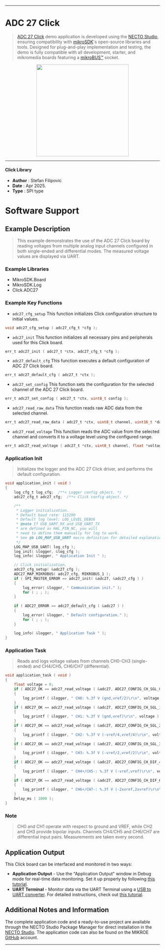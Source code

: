 
---
# ADC 27 Click

> [ADC 27 Click](https://www.mikroe.com/?pid_product=MIKROE-6651) demo application is developed using
the [NECTO Studio](https://www.mikroe.com/necto), ensuring compatibility with [mikroSDK](https://www.mikroe.com/mikrosdk)'s
open-source libraries and tools. Designed for plug-and-play implementation and testing, the demo is fully compatible with
all development, starter, and mikromedia boards featuring a [mikroBUS&trade;](https://www.mikroe.com/mikrobus) socket.

<p align="center">
  <img src="https://www.mikroe.com/?pid_product=MIKROE-6651&image=1" height=300px>
</p>

---

#### Click Library

- **Author**        : Stefan Filipovic
- **Date**          : Apr 2025.
- **Type**          : SPI type

# Software Support

## Example Description

> This example demonstrates the use of the ADC 27 Click board by reading voltages
from multiple analog input channels configured in both single-ended and differential modes.
The measured voltage values are displayed via UART.

### Example Libraries

- MikroSDK.Board
- MikroSDK.Log
- Click.ADC27

### Example Key Functions

- `adc27_cfg_setup` This function initializes Click configuration structure to initial values.
```c
void adc27_cfg_setup ( adc27_cfg_t *cfg );
```

- `adc27_init` This function initializes all necessary pins and peripherals used for this Click board.
```c
err_t adc27_init ( adc27_t *ctx, adc27_cfg_t *cfg );
```

- `adc27_default_cfg` This function executes a default configuration of ADC 27 Click board.
```c
err_t adc27_default_cfg ( adc27_t *ctx );
```

- `adc27_set_config` This function sets the configuration for the selected channel of the ADC 27 Click board.
```c
err_t adc27_set_config ( adc27_t *ctx, uint8_t config );
```

- `adc27_read_raw_data` This function reads raw ADC data from the selected channel.
```c
err_t adc27_read_raw_data ( adc27_t *ctx, uint8_t channel, uint16_t *data_out );
```

- `adc27_read_voltage` This function reads the ADC value from the selected channel and converts it to a voltage level using the configured range.
```c
err_t adc27_read_voltage ( adc27_t *ctx, uint8_t channel, float *voltage );
```

### Application Init

> Initializes the logger and the ADC 27 Click driver, and performs the default configuration.

```c
void application_init ( void )
{
    log_cfg_t log_cfg;  /**< Logger config object. */
    adc27_cfg_t adc27_cfg;  /**< Click config object. */

    /** 
     * Logger initialization.
     * Default baud rate: 115200
     * Default log level: LOG_LEVEL_DEBUG
     * @note If USB_UART_RX and USB_UART_TX 
     * are defined as HAL_PIN_NC, you will 
     * need to define them manually for log to work. 
     * See @b LOG_MAP_USB_UART macro definition for detailed explanation.
     */
    LOG_MAP_USB_UART( log_cfg );
    log_init( &logger, &log_cfg );
    log_info( &logger, " Application Init " );

    // Click initialization.
    adc27_cfg_setup( &adc27_cfg );
    ADC27_MAP_MIKROBUS( adc27_cfg, MIKROBUS_1 );
    if ( SPI_MASTER_ERROR == adc27_init( &adc27, &adc27_cfg ) )
    {
        log_error( &logger, " Communication init." );
        for ( ; ; );
    }
    
    if ( ADC27_ERROR == adc27_default_cfg ( &adc27 ) )
    {
        log_error( &logger, " Default configuration." );
        for ( ; ; );
    }
    
    log_info( &logger, " Application Task " );
}
```

### Application Task

> Reads and logs voltage values from channels CH0-CH3 (single-ended) and CH4/CH5, CH6/CH7 (differential).

```c
void application_task ( void )
{
    float voltage = 0;
    if ( ADC27_OK == adc27_read_voltage ( &adc27, ADC27_CONFIG_CH_SGL_0, &voltage ) )
    {
        log_printf ( &logger, " CH0: %.3f V (gnd,vref/2)\r\n", voltage );
    }
    if ( ADC27_OK == adc27_read_voltage ( &adc27, ADC27_CONFIG_CH_SGL_1, &voltage ) )
    {
        log_printf ( &logger, " CH1: %.3f V (gnd,vref)\r\n", voltage );
    }
    if ( ADC27_OK == adc27_read_voltage ( &adc27, ADC27_CONFIG_CH_SGL_2, &voltage ) )
    {
        log_printf ( &logger, " CH2: %.3f V (-vref/4,vref/4)\r\n", voltage );
    }
    if ( ADC27_OK == adc27_read_voltage ( &adc27, ADC27_CONFIG_CH_SGL_3, &voltage ) )
    {
        log_printf ( &logger, " CH3: %.3f V (-vref/2,vref/2)\r\n", voltage );
    }
    if ( ADC27_OK == adc27_read_voltage ( &adc27, ADC27_CONFIG_CH_DIF_45, &voltage ) )
    {
        log_printf ( &logger, " CH4+/CH5-: %.3f V (-vref,vref)\r\n", voltage );
    }
    if ( ADC27_OK == adc27_read_voltage ( &adc27, ADC27_CONFIG_CH_DIF_67, &voltage ) )
    {
        log_printf ( &logger, " CH6+/CH7-: %.3f V (-2xvref,2xvref)\r\n\n", voltage );
    }
    Delay_ms ( 1000 );
}
```

### Note

> CH0 and CH1 operate with respect to ground and VREF, while CH2 and CH3 provide bipolar inputs.
Channels CH4/CH5 and CH6/CH7 are differential input pairs. Measurements are taken every second.

## Application Output

This Click board can be interfaced and monitored in two ways:
- **Application Output** - Use the "Application Output" window in Debug mode for real-time data monitoring.
Set it up properly by following [this tutorial](https://www.youtube.com/watch?v=ta5yyk1Woy4).
- **UART Terminal** - Monitor data via the UART Terminal using
a [USB to UART converter](https://www.mikroe.com/click/interface/usb?interface*=uart,uart). For detailed instructions,
check out [this tutorial](https://help.mikroe.com/necto/v2/Getting%20Started/Tools/UARTTerminalTool).

## Additional Notes and Information

The complete application code and a ready-to-use project are available through the NECTO Studio Package Manager for 
direct installation in the [NECTO Studio](https://www.mikroe.com/necto). The application code can also be found on
the MIKROE [GitHub](https://github.com/MikroElektronika/mikrosdk_click_v2) account.

---
